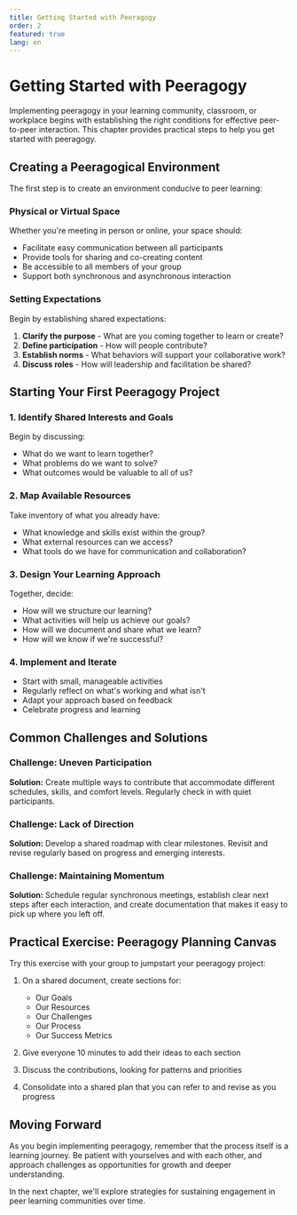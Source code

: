 ```yaml
---
title: Getting Started with Peeragogy
order: 2
featured: true
lang: en
---
```


# Getting Started with Peeragogy

Implementing peeragogy in your learning community, classroom, or workplace begins with establishing the right conditions for effective peer-to-peer interaction. This chapter provides practical steps to help you get started with peeragogy.

## Creating a Peeragogical Environment

The first step is to create an environment conducive to peer learning:

### Physical or Virtual Space

Whether you're meeting in person or online, your space should:

- Facilitate easy communication between all participants
- Provide tools for sharing and co-creating content
- Be accessible to all members of your group
- Support both synchronous and asynchronous interaction

### Setting Expectations

Begin by establishing shared expectations:

1. **Clarify the purpose** - What are you coming together to learn or create?
2. **Define participation** - How will people contribute?
3. **Establish norms** - What behaviors will support your collaborative work?
4. **Discuss roles** - How will leadership and facilitation be shared?

## Starting Your First Peeragogy Project

### 1. Identify Shared Interests and Goals

Begin by discussing:
- What do we want to learn together?
- What problems do we want to solve?
- What outcomes would be valuable to all of us?

### 2. Map Available Resources

Take inventory of what you already have:
- What knowledge and skills exist within the group?
- What external resources can we access?
- What tools do we have for communication and collaboration?

### 3. Design Your Learning Approach

Together, decide:
- How will we structure our learning?
- What activities will help us achieve our goals?
- How will we document and share what we learn?
- How will we know if we're successful?

### 4. Implement and Iterate

- Start with small, manageable activities
- Regularly reflect on what's working and what isn't
- Adapt your approach based on feedback
- Celebrate progress and learning

## Common Challenges and Solutions

### Challenge: Uneven Participation

**Solution:** Create multiple ways to contribute that accommodate different schedules, skills, and comfort levels. Regularly check in with quiet participants.

### Challenge: Lack of Direction

**Solution:** Develop a shared roadmap with clear milestones. Revisit and revise regularly based on progress and emerging interests.

### Challenge: Maintaining Momentum

**Solution:** Schedule regular synchronous meetings, establish clear next steps after each interaction, and create documentation that makes it easy to pick up where you left off.

## Practical Exercise: Peeragogy Planning Canvas

Try this exercise with your group to jumpstart your peeragogy project:

1. On a shared document, create sections for:
   - Our Goals
   - Our Resources
   - Our Challenges
   - Our Process
   - Our Success Metrics

2. Give everyone 10 minutes to add their ideas to each section

3. Discuss the contributions, looking for patterns and priorities

4. Consolidate into a shared plan that you can refer to and revise as you progress

## Moving Forward

As you begin implementing peeragogy, remember that the process itself is a learning journey. Be patient with yourselves and with each other, and approach challenges as opportunities for growth and deeper understanding.

In the next chapter, we'll explore strategies for sustaining engagement in peer learning communities over time.
